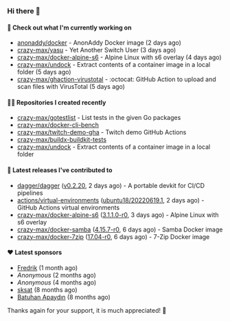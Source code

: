 ### Hi there 👋

#### 👷 Check out what I'm currently working on

- [anonaddy/docker](https://github.com/anonaddy/docker) - AnonAddy Docker image (2 days ago)
- [crazy-max/yasu](https://github.com/crazy-max/yasu) - Yet Another Switch User (3 days ago)
- [crazy-max/docker-alpine-s6](https://github.com/crazy-max/docker-alpine-s6) - Alpine Linux with s6 overlay (4 days ago)
- [crazy-max/undock](https://github.com/crazy-max/undock) - Extract contents of a container image in a local folder (5 days ago)
- [crazy-max/ghaction-virustotal](https://github.com/crazy-max/ghaction-virustotal) - :octocat: GitHub Action to upload and scan files with VirusTotal (5 days ago)

#### 👨‍💻 Repositories I created recently

- [crazy-max/gotestlist](https://github.com/crazy-max/gotestlist) - List tests in the given Go packages
- [crazy-max/docker-cli-bench](https://github.com/crazy-max/docker-cli-bench)
- [crazy-max/twitch-demo-gha](https://github.com/crazy-max/twitch-demo-gha) - Twitch demo GitHub Actions
- [crazy-max/buildx-buildkit-tests](https://github.com/crazy-max/buildx-buildkit-tests)
- [crazy-max/undock](https://github.com/crazy-max/undock) - Extract contents of a container image in a local folder

#### 🚀 Latest releases I've contributed to

- [dagger/dagger](https://github.com/dagger/dagger) ([v0.2.20](https://github.com/dagger/dagger/releases/tag/v0.2.20), 2 days ago) - A portable devkit for CI/CD pipelines
- [actions/virtual-environments](https://github.com/actions/virtual-environments) ([ubuntu18/20220619.1](https://github.com/actions/virtual-environments/releases/tag/ubuntu18%2F20220619.1), 2 days ago) - GitHub Actions virtual environments
- [crazy-max/docker-alpine-s6](https://github.com/crazy-max/docker-alpine-s6) ([3.1.1.0-r0](https://github.com/crazy-max/docker-alpine-s6/releases/tag/3.1.1.0-r0), 3 days ago) - Alpine Linux with s6 overlay
- [crazy-max/docker-samba](https://github.com/crazy-max/docker-samba) ([4.15.7-r0](https://github.com/crazy-max/docker-samba/releases/tag/4.15.7-r0), 6 days ago) - Samba Docker image
- [crazy-max/docker-7zip](https://github.com/crazy-max/docker-7zip) ([17.04-r0](https://github.com/crazy-max/docker-7zip/releases/tag/17.04-r0), 6 days ago) - 7-Zip Docker image

#### ❤️ Latest sponsors
- [Fredrik](https://github.com/fredrikscode) (1 month ago)
- _Anonymous_ (2 months ago)
- _Anonymous_ (4 months ago)
- [sksat](https://github.com/sksat) (8 months ago)
- [Batuhan Apaydın](https://github.com/developer-guy) (8 months ago)

Thanks again for your support, it is much appreciated! 🙏
